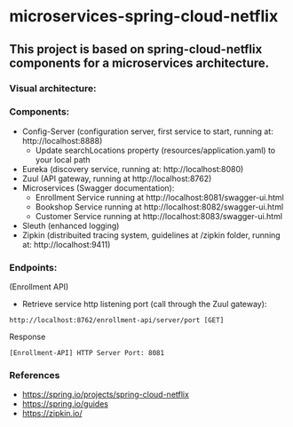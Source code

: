 # microservices-spring-cloud-netflix

## This project is based on spring-cloud-netflix components for a microservices architecture.

### Visual architecture:



### Components:

- Config-Server (configuration server, first service to start, running at: http://localhost:8888)
    * Update searchLocations property (resources/application.yaml) to your local path
- Eureka (discovery service, running at: http://localhost:8080)
- Zuul (API gateway, running at http://localhost:8762)
- Microservices (Swagger documentation):
    * Enrollment Service running at http://localhost:8081/swagger-ui.html
    * Bookshop Service running at http://localhost:8082/swagger-ui.html
    * Customer Service running at http://localhost:8083/swagger-ui.html
- Sleuth (enhanced logging)
- Zipkin (distribuited tracing system, guidelines at /zipkin folder, running at: http://localhost:9411) 

### Endpoints:

(Enrollment API)

* Retrieve service http listening port (call through the Zuul gateway):

```
http://localhost:8762/enrollment-api/server/port [GET]
```

Response
```
[Enrollment-API] HTTP Server Port: 8081
 ```

### References

- https://spring.io/projects/spring-cloud-netflix
- https://spring.io/guides
- https://zipkin.io/




   

